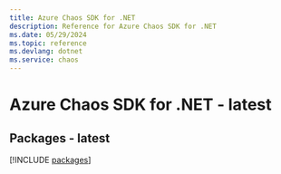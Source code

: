 ```yaml
---
title: Azure Chaos SDK for .NET
description: Reference for Azure Chaos SDK for .NET
ms.date: 05/29/2024
ms.topic: reference
ms.devlang: dotnet
ms.service: chaos
---
```

# Azure Chaos SDK for .NET - latest
## Packages - latest
[!INCLUDE [packages](chaos-index.md)]